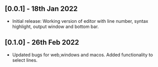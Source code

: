 ## [0.0.1] - 18th Jan 2022
* Initial release: Working version of editor with line number, syntax highlight, output window and bottom bar.

## [0.1.0] - 26th Feb 2022
* Updated bugs for web,windows and macos. Added functionality to select lines.